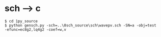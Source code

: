 # sch --> c

    $ cd 1py_source
    $ python gensch.py -sch=..\0sch_source\sch\wavepv.sch -SN=a -obj=test -efunc=ec8g2,lq4g2 -coef=w,v